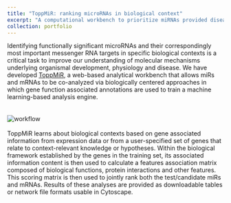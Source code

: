 ```yaml
---
title: "ToppMiR: ranking microRNAs in biological context"
excerpt: "A computational workbench to prioritize miRNAs provided disease context represented by messengerRNA targets.<br/><img src='/images/toppmir_net.png'>"
collection: portfolio
---
```

Identifying functionally significant microRNAs and their correspondingly most important messenger RNA targets in specific biological contexts is a critical task to improve our understanding of molecular mechanisms underlying organismal development, physiology and disease. We have developed [ToppMiR](https://academic.oup.com/nar/article/42/W1/W107/2437383), a web-based analytical workbench that allows miRs and mRNAs to be co-analyzed via biologically centered approaches in which gene function associated annotations are used to train a machine learning-based analysis engine.  
<br/>
<br/>
![workflow](https://chaozhongyinxiang.github.io/images/toppmir_work.png)
<br/>
<br/>
ToppMiR learns about biological contexts based on gene associated information from expression data or from a user-specified set of genes that relate to context-relevant knowledge or hypotheses. Within the biological framework established by the genes in the training set, its associated information content is then used to calculate a features association matrix composed of biological functions, protein interactions and other features. This scoring matrix is then used to jointly rank both the test/candidate miRs and mRNAs. Results of these analyses are provided as downloadable tables or network file formats usable in Cytoscape.
